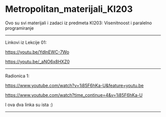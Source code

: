 # Metropolitan_materijali_KI203
Ovo su svi materijali i zadaci iz predmeta KI203: Visenitnoost i paralelno programiranje


****************************************************************************************
Linkovi iz Lekcije 01:

https://youtu.be/YdlnEWC-7Wo

https://youtu.be/_aNO6x8HXZ0

****************************************************************************************
Radionica 1:

https://www.youtube.com/watch?v=1i85F6hKa-U&feature=youtu.be


https://www.youtube.com/watch?time_continue=4&v=1i85F6hKa-U

I ova dva linka su ista  :)

****************************************************************************************
